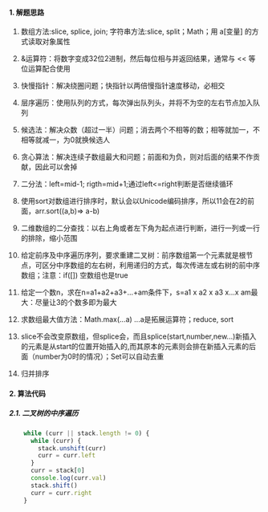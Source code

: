#### 1. 解题思路

1. 数组方法:slice, splice, join; 字符串方法:slice, split；Math；用 a[变量] 的方式读取对象属性
2. &运算符：将数字变成32位2进制，然后每位相与并返回结果，通常与 << 等位运算配合使用
3. 快慢指针：解决绕圈问题；快指针以两倍慢指针速度移动，必相交
4. 层序遍历：使用队列的方式，每次弹出队列头，并将不为空的左右节点加入队列
5. 候选法：解决众数（超过一半）问题；消去两个不相等的数；相等就加一，不相等就减一，为0就换候选人
6. 贪心算法：解决连续子数组最大和问题；前面和为负，则对后面的结果不作贡献，因此可以舍掉
7. 二分法：left=mid-1; rigth=mid+1;通过left<=right判断是否继续循环
8. 使用sort对数组进行排序时，默认会以Unicode编码排序，所以11会在2的前面，arr.sort((a,b)=> a-b)
9. 二维数组的二分查找：以右上角或者左下角为起点进行判断，进行一列或一行的排除，缩小范围
10. 给定前序及中序遍历序列，要求重建二叉树：前序数组第一个元素就是根节点，可区分中序数组的左右树，利用递归的方式，每次传进左或右树的前中序数组；注意：if([])  空数组也是true
11. 给定一个数n，求在n=a1+a2+a3+...+am条件下，s=a1 x a2 x a3 x...x am最大：尽量让3的个数多即为最大
12. 求数组最大值方法：Math.max(...a)  ...a是拓展运算符；reduce, sort

13. slice不会改变原数组，但splice会，而且splice(start,number,new...)新插入的元素是从start的位置开始插入的,而其原本的元素则会排在新插入元素的后面（number为0时的情况）；Set可以自动去重

14. 归并排序











#### 2. 算法代码

##### 2.1. 二叉树的中序遍历

```javascript
    while (curr || stack.length != 0) {
      while (curr) {
        stack.unshift(curr)
        curr = curr.left
      }
      curr = stack[0]
      console.log(curr.val)
      stack.shift()
      curr = curr.right
    }
```


